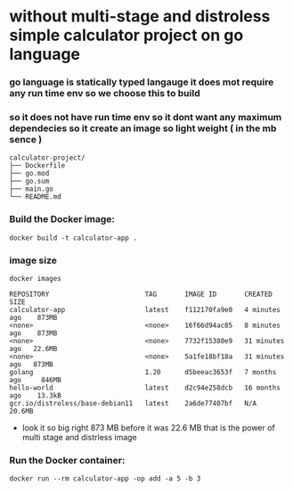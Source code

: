 # without multi-stage and distroless simple calculator project on go language 
### go language is statically typed langauge it does mot require any run time env so we choose this to build 
### so it does not have run time env so it dont want any maximum dependecies so it create an image so light weight ( in the  mb  sence )


```
calculator-project/
├── Dockerfile
├── go.mod
├── go.sum
├── main.go
└── README.md
```

### Build the Docker image:
```
docker build -t calculator-app .
```
### image size
```
docker images
```

```
REPOSITORY                        TAG       IMAGE ID       CREATED          SIZE
calculator-app                    latest    f112170fa9e0   4 minutes ago    873MB
<none>                            <none>    16f66d94ac85   8 minutes ago    873MB
<none>                            <none>    7732f15380e9   31 minutes ago   22.6MB
<none>                            <none>    5a1fe18bf18a   31 minutes ago   873MB
golang                            1.20      d5beeac3653f   7 months ago     846MB
hello-world                       latest    d2c94e258dcb   16 months ago    13.3kB
gcr.io/distroless/base-debian11   latest    2a6de77407bf   N/A              20.6MB
```
  - look it so big right  873 MB before it was 22.6 MB  that is the power of multi stage and distrless image
### Run the Docker container:
```
docker run --rm calculator-app -op add -a 5 -b 3
```
